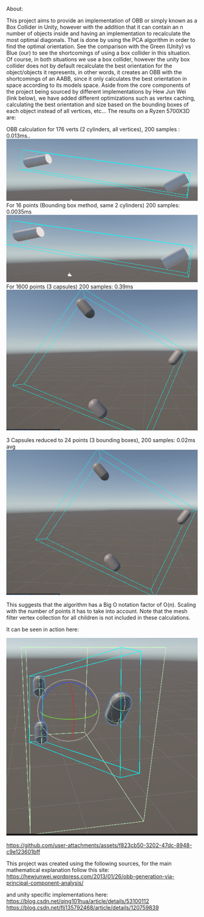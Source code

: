 About:

This project aims to provide an implementation of OBB or simply known as a Box Collider in Unity, however with the addition that it can contain an n number of objects inside and having an implementation to recalculate the most optimal diagonals.
That is done by using the PCA algorithm in order to find the optimal orientation. 
See the comparison with the Green (Unity) vs Blue (our) to see the shortcomings of using a box collider in this situation. Of course, in both situations we use a box collider, however the unity box collider does not by default recalculate the best orientation for the object/objects it represents, in other words, it creates an OBB with the shortcomings of an AABB, since it only calculates the best orientation in space according to its models space.
Aside from the core components of the project being sourced by different implementations by Hew Jun Wei (link below), we have added different optimizations such as vertex caching, calculating the best orientation and size based on the bounding boxes of each object instead of all vertices, etc...
The results on a Ryzen 5700X3D are:

OBB calculation for 176 verts (2 cylinders, all vertices), 200 samples : 0.013ms..
![2 cylinders, all vertices](https://github.com/shendibrani/Optimal-OBB/blob/main/2capsule(allvertices).png)
For 16 points (Bounding box method, same 2 cylinders) 200 samples: 0.0035ms
![2 cylinders, bounding box based, less accurate](https://github.com/shendibrani/Optimal-OBB/blob/main/2capsule(bb).png)
For 1600 points (3 capsules) 200 samples: 0.39ms 
![3 capsules, all vertices, max accuracy](https://github.com/shendibrani/Optimal-OBB/blob/main/3caps(allverts).png)

3 Capsules reduced to 24 points (3 bounding boxes), 200 samples: 0.02ms avg
![3 capsules, bounding box based, less accuracy](https://github.com/shendibrani/Optimal-OBB/blob/main/3caps(bb).png)



This suggests that the algorithm has a Big O notation factor of O(n). Scaling with the number of points it has to take into account. Note that the mesh filter vertex collection for all children is not included in these calculations. 

It can be seen in action here:

![Unity Green vs Ours Blue.](https://github.com/shendibrani/Optimal-OBB/blob/main/Screenshot_1.png)

https://github.com/user-attachments/assets/f823cb50-3202-47dc-8948-c9e123601bff

This project was created using the following sources, for the main mathematical explanation follow this site:
https://hewjunwei.wordpress.com/2013/01/26/obb-generation-via-principal-component-analysis/

and unity specific implementations here:
https://blog.csdn.net/qing101hua/article/details/53100112
https://blog.csdn.net/flj135792468/article/details/120759839

